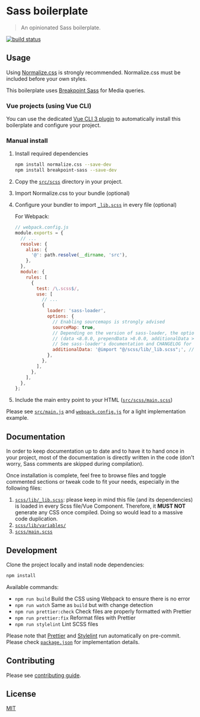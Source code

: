 # Sass boilerplate

> An opinionated Sass boilerplate.

[![build status](https://gitlab.com/bgondy/sass-boilerplate/badges/master/pipeline.svg)](https://gitlab.com/bgondy/sass-boilerplate/pipelines)

## Usage

Using [Normalize.css](https://necolas.github.io/normalize.css/) is strongly recommended. Normalize.css must be included
before your own styles.

This boilerplate uses [Breakpoint Sass](http://breakpoint-sass.com/) for Media queries.

### Vue projects (using Vue CLI)

You can use the dedicated [Vue CLI 3 plugin](https://github.com/webqamdev/vue-cli-plugin-sass-boilerplate) to
automatically install this boilerplate and configure your project.

### Manual install

1. Install required dependencies
   ```sh
   npm install normalize.css --save-dev
   npm install breakpoint-sass --save-dev
   ```
2. Copy the [`src/scss`](src/scss) directory in your project.
3. Import Normalize.css to your bundle (optional)
4. Configure your bundler to import [`_lib.scss`](src/scss/lib/_lib.scss) in every file (optional)

   For Webpack:

   ```js
   // webpack.config.js
   module.exports = {
     // ...
     resolve: {
       alias: {
         '@': path.resolve(__dirname, 'src'),
       },
     },
     module: {
       rules: [
         {
           test: /\.scss$/,
           use: [
             // ...
             {
               loader: 'sass-loader',
               options: {
                 // Enabling sourcemaps is strongly advised
                 sourceMap: true,
                 // Depending on the version of sass-loader, the option property may vary
                 // (data <8.0.0, prependData >8.0.0, additionalData >9.0.0)
                 // See sass-loader's documentation and CHANGELOG for details (https://github.com/webpack-contrib/sass-loader)
                 additionalData: '@import "@/scss/lib/_lib.scss";', // Update path to fit your needs
               },
             },
           ],
         },
       ],
     },
   };
   ```

5. Include the main entry point to your HTML ([`src/scss/main.scss`](src/scss/main.scss))

Please see [`src/main.js`](src/main.js) and [`webpack.config.js`](webpack.config.js) for a light implementation example.

## Documentation

In order to keep documentation up to date and to have it to hand once in your project, most of the documentation is
directly written in the code (don't worry, Sass comments are skipped during compilation).

Once installation is complete, feel free to browse files and toggle commented sections or tweak code to fit your needs,
especially in the following files:

1. [`scss/lib/_lib.scss`](src/scss/lib/_lib.scss): please keep in mind this file (and its dependencies) is loaded in
   every Scss file/Vue Component. Therefore, it **MUST NOT** generate any CSS once compiled. Doing so would lead to a
   massive code duplication.
2. [`scss/lib/variables/`](src/scss/lib/variables)
3. [`scss/main.scss`](src/scss/main.scss)

## Development

Clone the project locally and install node dependencies:

```bash
npm install
```

Available commands:

- `npm run build` Build the CSS using Webpack to ensure there is no error
- `npm run watch` Same as `build` but with change detection
- `npm run prettier:check` Check files are properly formatted with Prettier
- `npm run prettier:fix` Reformat files with Prettier
- `npm run stylelint` Lint SCSS files

Please note that [Prettier](https://prettier.io/) and [Stylelint](https://stylelint.io/) run automatically on
pre-commit. Please check [`package.json`](package.json) for implementation details.

## Contributing

Please see [contributing guide](CONTRIBUTING.md).

## License

[MIT](LICENSE)
